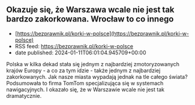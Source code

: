 ## Okazuje się, że Warszawa wcale nie jest tak bardzo zakorkowana. Wrocław to co innego
 - [https://bezprawnik.pl/korki-w-polsce](https://bezprawnik.pl/korki-w-polsce)
 - RSS feed: https://bezprawnik.pl/korki-w-polsce
 - date published: 2024-01-11T06:01:04.945709+00:00

Polska w kilka dekad stała się jednym z najbardziej zmotoryzowanych krajów Europy - a co za tym idzie - także jednym z najbardziej zakorkowanych. Jak nasze miasta wypadają jednak na tle całego świata? Podsumowała to firma TomTom specjalizująca się w systemach nawigacyjnych. I okazało się, że w Warszawie wcale nie jest tak dramatycznie.

